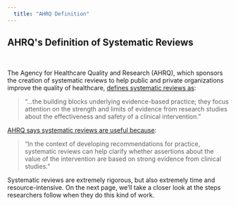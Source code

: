 ```yaml
---
  title: "AHRQ Definition"
---
```


## AHRQ's Definition of Systematic Reviews

<br>

The Agency for Healthcare Quality and Research (AHRQ), which sponsors the creation of systematic reviews to help public and private organizations improve the quality of healthcare, <a href="https://effectivehealthcare.ahrq.gov/ehc/products/628/2480/thromboembolism-update-report-170622.pdf" target="_blank">defines systematic reviews as</a>:

> “...the building blocks underlying evidence-based practice; they focus attention on the strength and limits of evidence from research studies about the effectiveness and safety of a clinical intervention.”


<a href="https://effectivehealthcare.ahrq.gov/ehc/products/628/2480/thromboembolism-update-report-170622.pdf" target="_blank">AHRQ says systematic reviews are useful because</a>:



> “In the context of developing recommendations for practice, systematic reviews can help clarify whether assertions about the value of the intervention are based on strong evidence from clinical studies.” 

Systematic reviews are extremely rigorous, but also extremely time and resource-intensive. 
On the next page, we’ll take a closer look at the steps researchers follow when they do this kind of work.
